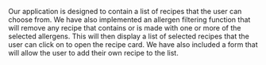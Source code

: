 Our application is designed to contain a list of recipes that the user can choose from.
We have also implemented an allergen filtering function that will remove any recipe that contains or is made with one or more of the selected allergens. This will then display a list of selected recipes that the user can click on to open the recipe card.
We have also included a form that will allow the user to add their own recipe to the list.